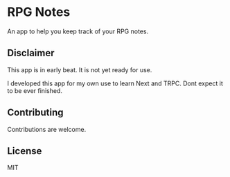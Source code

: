 # RPG Notes

An app to help you keep track of your RPG notes.

## Disclaimer

This app is in early beat. It is not yet ready for use.

I developed this app for my own use to learn Next and TRPC. Dont expect it to be ever finished.

## Contributing

Contributions are welcome.

## License

MIT
